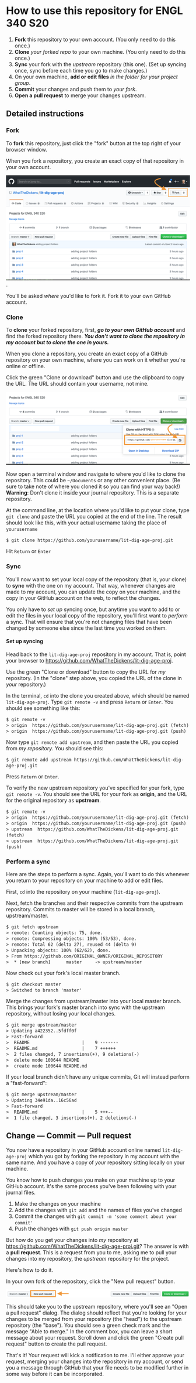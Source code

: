 # How to use this repository for ENGL 340 S20

1. **Fork** this repository to your own account. (You only need to do this once.)
2. **Clone** *your forked repo* to your own machine. (You only need to do this once.)
3. **Sync** your fork with the *upstream* repository (this one). (Set up syncing once, sync before each time you go to make changes.)
3. On your own machine, **add or edit files** *in the folder for your project group*.
4. **Commit** your changes and push them to *your fork*.
5. **Open a pull request** to merge your changes upstream.

## Detailed instructions

### Fork

To **fork** this repository, just click the "fork" button at the top right of your browser window.

When you fork a repository, you create an exact copy of that repository in your own account.

![Screenshot of GitHub repository showing fork button](images/fork.png). 

You'll be asked *where* you'd like to fork it. Fork it to your own GitHub account.

### Clone

To **clone** your forked repository, first, ***go to your own GitHub account*** and find the forked repository there. ***You don't want to clone the repository in my account but to clone the one in yours.***

When you clone a repository, you create an exact copy of a GitHub repository on your own machine, where you can work on it whether you're online or offline.  

Click the green "Clone or download" button and use the clipboard to copy the URL. The URL should contain your username, not mine.

![Screenshot of "Clone or download" button in GitHub](images/clone.png)

Now open a terminal window and navigate to where you'd like to clone the repository. This could be `~/Documents` or any other convenient place. (Be sure to take note of where you cloned it so you can find your way back!) **Warning**: Don't clone it inside your journal repository. This is a separate repository.

At the command line, at the location where you'd like to put your clone, type `git clone` and paste the URL you copied at the end of the line. The result should look like this, with your actual username taking the place of `yourusername`

```
$ git clone https://github.com/yourusername/lit-dig-age-proj.git
```
Hit `Return` or `Enter`

### Sync

You'll now want to set your local copy of the repository (that is, your clone) to **sync** with the one on my account. That way, whenever changes are made to my account, you can update the copy on your machine, and the copy in your GitHub account on the web, to reflect the changes.

You only have to *set up* syncing once, but anytime you want to add to or edit the files in your local copy of the repository, you'll first want to *perform* a sync. That will ensure that you're not changing files that have been changed by someone else since the last time you worked on them.

#### Set up syncing

Head back to the `lit-dig-age-proj` repository in my account. That is, point your browser to <https://github.com/WhatTheDickens/lit-dig-age-proj>.

Use the green "Clone or download" button to copy the URL for *my* repository. (In the "clone" step above, you copied the URL of the clone in *your* repository.)

In the terminal, `cd` into the clone you created above, which should be named `lit-dig-age-proj`. Type `git remote -v` and press `Return` or `Enter`. You should see something like this:

```
$ git remote -v
> origin  https://github.com/yourusername/lit-dig-age-proj.git (fetch)
> origin  https://github.com/yourusername/lit-dig-age-proj.git (push)
```
Now type `git remote add upstream`, and then paste the URL you copied from *my repository*. You should see this:

```
$ git remote add upstream https://github.com/WhatTheDickens/lit-dig-age-proj.git
```

Press `Return` or `Enter`.

To verify the new upstream repository you've specified for your fork, type `git remote -v`. You should see the URL for your fork as **origin**, and the URL for the original repository as **upstream**.

```
$ git remote -v
> origin  https://github.com/yourusername/lit-dig-age-proj.git (fetch)
> origin  https://github.com/yourusername/lit-dig-age-proj.git (push)
> upstream  https://github.com/WhatTheDickens/lit-dig-age-proj.git (fetch)
> upstream  https://github.com/WhatTheDickens/lit-dig-age-proj.git (push)
```
### Perform a sync

Here are the steps to perform a sync. Again, you'll want to do this whenever you return to your repository on your machine to add or edit files.

First, `cd` into the repository on your machine (`lit-dig-age-proj`).

Next, fetch the branches and their respective commits from the upstream repository. Commits to master will be stored in a local branch, upstream/master.

```
$ git fetch upstream
> remote: Counting objects: 75, done.
> remote: Compressing objects: 100% (53/53), done.
> remote: Total 62 (delta 27), reused 44 (delta 9)
> Unpacking objects: 100% (62/62), done.
> From https://github.com/ORIGINAL_OWNER/ORIGINAL_REPOSITORY
>  * [new branch]      master     -> upstream/master
```

Now check out your fork's local master branch.

```
$ git checkout master
> Switched to branch 'master'
```

Merge the changes from upstream/master into your local master branch. This brings your fork's master branch into sync with the upstream repository, without losing your local changes.

```
$ git merge upstream/master
> Updating a422352..5fdff0f
> Fast-forward
>  README                    |    9 -------
>  README.md                 |    7 ++++++
>  2 files changed, 7 insertions(+), 9 deletions(-)
>  delete mode 100644 README
>  create mode 100644 README.md
```

If your local branch didn't have any unique commits, Git will instead perform a "fast-forward":

```
$ git merge upstream/master
> Updating 34e91da..16c56ad
> Fast-forward
>  README.md                 |    5 +++--
>  1 file changed, 3 insertions(+), 2 deletions(-)
```

## Change — Commit — Pull request

You now have a repository in your GitHub account online named `lit-dig-age-proj` which you got by forking the repository in my account with the same name. And you have a copy of *your* repository sitting locally on your machine.

You know how to push changes you make on your machine up to your GitHub account. It's the same process you've been following with your journal files.

1. Make the changes on your machine
2. Add the changes with `git add` and the names of files you've changed
3. Commit the changes with `git commit -m 'some comment about your commit'`
4. Push the changes with `git push origin master`

But how do you get your changes into *my* repository at <https://github.com/WhatTheDickens/lit-dig-age-proj.git>? The answer is with a **pull request**. This is a request from you to me, asking me to pull your changes into my repository, the *upstream* repository for the project.

Here's how to do it.

In your own fork of the repository, click the "New pull request" button.

![Screenshot of "New pull request" button in GitHub](images/pull_request.png)

This should take you to the upstream repository, where you'll see an "Open a pull request" dialog. The dialog should reflect that you're looking for your changes to be merged from your repository (the "head") to the upstream repository (the "base"). You should see a green check mark and the message "Able to merge." In the comment box, you can leave a short message about your request. Scroll down and click the green "Create pull request" button to create the pull request.

That's it! Your request will kick a notification to me. I'll either approve your request, merging your changes into the repository in my account, or send you a message through GitHub that your file needs to be modified further in some way before it can be incorporated.